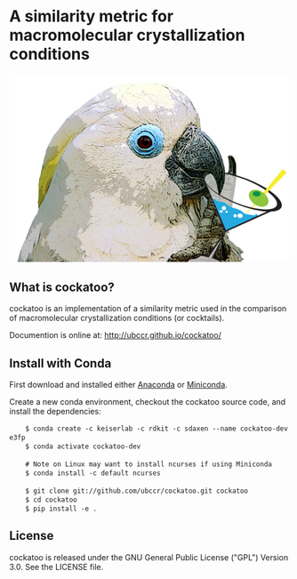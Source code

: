 # A similarity metric for macromolecular crystallization conditions

![alt text][logo]

## What is cockatoo?

cockatoo is an implementation of a similarity metric used in the comparison of
macromolecular crystallization conditions (or cocktails).

Documention is online at: http://ubccr.github.io/cockatoo/

## Install with Conda

First download and installed either [Anaconda](https://www.anaconda.com/distribution/) or
[Miniconda](https://docs.conda.io/en/latest/miniconda.html).

Create a new conda environment, checkout the cockatoo source code, and install
the dependencies:

```
    $ conda create -c keiserlab -c rdkit -c sdaxen --name cockatoo-dev e3fp
    $ conda activate cockatoo-dev

    # Note on Linux may want to install ncurses if using Miniconda
    $ conda install -c default ncurses

    $ git clone git://github.com/ubccr/cockatoo.git cockatoo
    $ cd cockatoo
    $ pip install -e .
```

## License

cockatoo is released under the GNU General Public License ("GPL") Version 3.0.
See the LICENSE file.

[logo]: docs/images/cockatoo-logo-lg.jpg "Cockatoo Logo"
